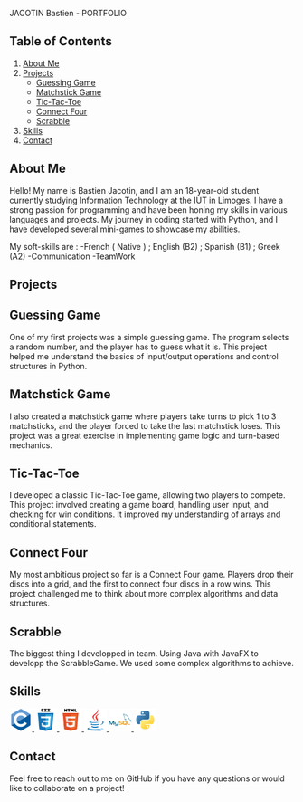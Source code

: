 JACOTIN Bastien - PORTFOLIO

## Table of Contents
1. [About Me](#about-me)
2. [Projects](#projects)
    - [Guessing Game](#guessing-game)
    - [Matchstick Game](#matchstick-game)
    - [Tic-Tac-Toe](#tic-tac-toe)
    - [Connect Four](#connect-four)
    - [Scrabble](#scrabble)
3. [Skills](#skills)
4. [Contact](#contact)


## **About Me**

Hello! My name is Bastien Jacotin, and I am an 18-year-old student currently studying Information Technology at the IUT in Limoges. I have a strong passion for programming and have been honing my skills in various languages and projects. My journey in coding started with Python, and I have developed several mini-games to showcase my abilities.

My soft-skills are : 
-French ( Native ) ; English (B2) ; Spanish (B1) ; Greek (A2)
-Communication
-TeamWork

## **Projects**

## **Guessing Game**

One of my first projects was a simple guessing game. The program selects a random number, and the player has to guess what it is. This project helped me understand the basics of input/output operations and control structures in Python.


## **Matchstick Game**

I also created a matchstick game where players take turns to pick 1 to 3 matchsticks, and the player forced to take the last matchstick loses. This project was a great exercise in implementing game logic and turn-based mechanics.


## **Tic-Tac-Toe**

I developed a classic Tic-Tac-Toe game, allowing two players to compete. This project involved creating a game board, handling user input, and checking for win conditions. It improved my understanding of arrays and conditional statements.


## **Connect Four**

My most ambitious project so far is a Connect Four game. Players drop their discs into a grid, and the first to connect four discs in a row wins. This project challenged me to think about more complex algorithms and data structures.

## **Scrabble**

The biggest thing I developped in team. Using Java with JavaFX to developp the ScrabbleGame. We used some complex algorithms to achieve.



## **Skills**
<p align="left"> <a href="https://www.cprogramming.com/" target="_blank" rel="noreferrer"> <img src="https://raw.githubusercontent.com/devicons/devicon/master/icons/c/c-original.svg" alt="c" width="40" height="40"/> </a> <a href="https://www.w3schools.com/css/" target="_blank" rel="noreferrer"> <img src="https://raw.githubusercontent.com/devicons/devicon/master/icons/css3/css3-original-wordmark.svg" alt="css3" width="40" height="40"/> </a> <a href="https://www.w3.org/html/" target="_blank" rel="noreferrer"> <img src="https://raw.githubusercontent.com/devicons/devicon/master/icons/html5/html5-original-wordmark.svg" alt="html5" width="40" height="40"/> </a> <a href="https://www.java.com" target="_blank" rel="noreferrer"> <img src="https://raw.githubusercontent.com/devicons/devicon/master/icons/java/java-original.svg" alt="java" width="40" height="40"/> </a> <a href="https://www.mysql.com/" target="_blank" rel="noreferrer"> <img src="https://raw.githubusercontent.com/devicons/devicon/master/icons/mysql/mysql-original-wordmark.svg" alt="mysql" width="40" height="40"/> </a> <a href="https://www.python.org" target="_blank" rel="noreferrer"> <img src="https://raw.githubusercontent.com/devicons/devicon/master/icons/python/python-original.svg" alt="python" width="40" height="40"/> </a> </p>
      
## **Contact**
Feel free to reach out to me on GitHub if you have any questions or would like to collaborate on a project!
<!---
bJacotin/bJacotin is a ✨ special ✨ repository because its `README.md` (this file) appears on your GitHub profile.
You can click the Preview link to take a look at your changes.
--->
